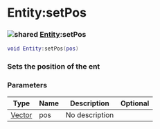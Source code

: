 # Entity:setPos

### ![shared](../../home/entity/.gitbook/assets/shared.png) [Entity](../../home/entity/home/Entity/):setPos

```lua
void Entity:setPos(pos)
```

### Sets the position of the ent

### Parameters

| Type                                     | Name | Description    | Optional |
| ---------------------------------------- | ---- | -------------- | -------: |
| [Vector](../../home/entity/home/Vector/) | pos  | No description |          |
